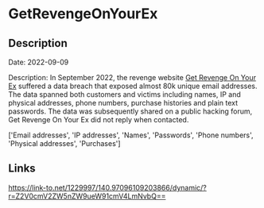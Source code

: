 # GetRevengeOnYourEx

## Description

Date: 2022-09-09

Description:
In September 2022, the revenge website <a href="https://getrevengeonyourex.com/" target="_blank" rel="noopener">Get Revenge On Your Ex</a> suffered a data breach that exposed almost 80k unique email addresses. The data spanned both customers and victims including names, IP and physical addresses, phone numbers, purchase histories and plain text passwords. The data was subsequently shared on a public hacking forum, Get Revenge On Your Ex did not reply when contacted.


['Email addresses', 'IP addresses', 'Names', 'Passwords', 'Phone numbers', 'Physical addresses', 'Purchases']

## Links

https://link-to.net/1229997/140.97096109203866/dynamic/?r=Z2V0cmV2ZW5nZW9ueW91cmV4LmNvbQ==